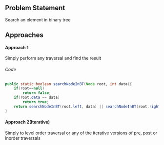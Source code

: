 ## Problem Statement
Search an element in binary tree

## Approaches
#### Approach 1
Simply perform any traversal and find the result

###### Code
```java
public static boolean searchNodeInBT(Node root, int data){
	if(root==null)
		return false;
	if(root.data == data)
		return true;
	return searchNodeInBT(root.left, data) || searchNodeInBT(root.right, data);
}
```

#### Approach 2(Iterative)
Simply to level order traversal or any of the iterative versions of pre, post or inorder traversals
